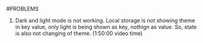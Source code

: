 #PROBLEMS
1. Dark and light mode is not working. Local storage is not showing theme in key value, only light is being shown as key, nothign as value. So, state is also not changing of theme. (1:50:00 video time)